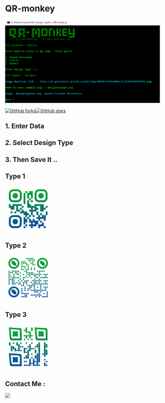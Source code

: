 <h1> QR-monkey </h1>

![screenshot](https://github.com/GH0STH4CKER/QR-monkey/blob/master/QRmonkeynewss.png?raw=true)

[![GitHub forks](https://img.shields.io/github/forks/GH0STH4CKER/QR-monkey)](https://github.com/GH0STH4CKER/QR-monkey/network)[![GitHub stars](https://img.shields.io/github/stars/GH0STH4CKER/QR-monkey)](https://github.com/GH0STH4CKER/QR-monkey/stargazers)

<h2>1. Enter Data </h2>
<h2>2. Select Design Type </h2>
<h2>3. Then Save It .. </h2> 

<h2>Type 1 </h2>
<img src="https://github.com/GH0STH4CKER/QR-monkey/blob/master/img/qrmType11.png" width="150">
<h2>Type 2 </h2>
<img src="https://github.com/GH0STH4CKER/QR-monkey/blob/master/img/qrmType22.png" width="150">
<h2>Type 3 </h2>
<img src="https://github.com/GH0STH4CKER/QR-monkey/blob/master/img/qrmType33.png" width="150">

<h2>Contact Me :</h2>
<a href="https://m.me/dimuth92"><img src='https://img.shields.io/badge/Messenger-00B2FF?style=for-the-badge&logo=messenger&logoColor=white'></a><br>

